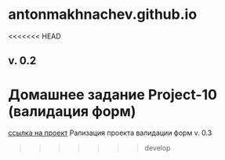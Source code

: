 # antonmakhnachev.github.io
<<<<<<< HEAD
## v. 0.2
Домашнее задание Project-10 (валидация форм)
=======
[ссылка на проект](https://antonmakhnachev.github.io/validation/)
Рализация проекта валидации форм
v. 0.3
>>>>>>> develop
